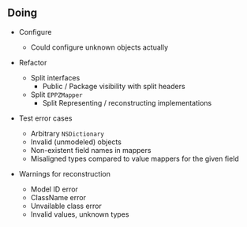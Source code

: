 ## Doing


* Configure
    + Could configure unknown objects actually

* Refactor
    + Split interfaces
        + Public / Package visibility with split headers
    + Split `EPPZMapper`
        + Split Representing / reconstructing implementations

* Test error cases
    + Arbitrary `NSDictionary`
    + Invalid (unmodeled) objects
    + Non-existent field names in mappers
    + Misaligned types compared to value mappers for the given field

* Warnings for reconstruction
    + Model ID error
    + ClassName error
    + Unvailable class error
    + Invalid values, unknown types